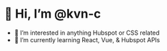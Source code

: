 # 👋 Hi, I’m @kvn-c
- 👀 I’m interested in anything Hubspot or CSS related
- 🌱 I’m currently learning React, Vue, & Hubspot APIs


<!---
kvn-c/kvn-c is a ✨ special ✨ repository because its `README.md` (this file) appears on your GitHub profile.
You can click the Preview link to take a look at your changes.
--->
